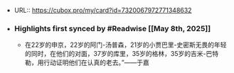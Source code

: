 - URL:: https://cubox.pro/my/card?id=7320067972771348632
- ### Highlights first synced by #Readwise [[May 8th, 2025]]
    - 在22岁的申京，22岁的阿门-汤普森，21岁的小贾巴里-史密斯无畏的年轻的同时，在他们的对面，37岁的库里，35岁的格林，35岁的吉米-巴特勒，用行动证明他们在认真的老去。”——于嘉
